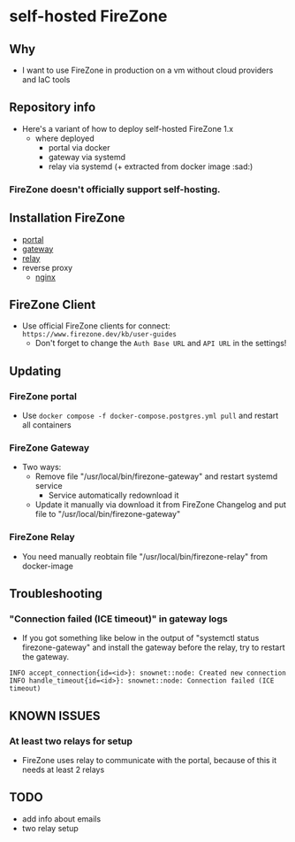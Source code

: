 # self-hosted FireZone

## Why

- I want to use FireZone in production on a vm without cloud providers and IaC tools

## Repository info

- Here's a variant of how to deploy self-hosted FireZone 1.x
  - where deployed
    - portal via docker
    - gateway via systemd
    - relay via systemd (+ extracted from docker image :sad:)

### FireZone doesn't officially support self-hosting.

## Installation FireZone

- [portal](./portal/README.md)
- [gateway](./gateway/README.md)
- [relay](./relay/README.md)
- reverse proxy
  - [nginx](./reverse-proxy/nginx/README.md)

## FireZone Client

- Use official FireZone clients for connect: `https://www.firezone.dev/kb/user-guides`
  - Don't forget to change the `Auth Base URL` and `API URL` in the settings!

## Updating

### FireZone portal

- Use `docker compose -f docker-compose.postgres.yml pull` and restart all containers

### FireZone Gateway

- Two ways:
  - Remove file "/usr/local/bin/firezone-gateway" and restart systemd service
    - Service automatically redownload it
  - Update it manually via download it from FireZone Changelog and put file to "/usr/local/bin/firezone-gateway"

### FireZone Relay

- You need manually reobtain file "/usr/local/bin/firezone-relay" from docker-image

## Troubleshooting

### "Connection failed (ICE timeout)" in gateway logs

- If you got something like below in the output of "systemctl status firezone-gateway" and install the gateway before the relay, try to restart the gateway.

```
INFO accept_connection{id=<id>}: snownet::node: Created new connection
INFO handle_timeout{id=<id>}: snownet::node: Connection failed (ICE timeout)
```

## KNOWN ISSUES

### At least two relays for setup

- FireZone uses relay to communicate with the portal, because of this it needs at least 2 relays 

## TODO

- add info about emails
- two relay setup
